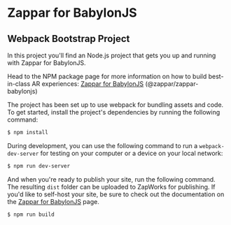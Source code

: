 # Zappar for BabylonJS
## Webpack Bootstrap Project

In this project you'll find an Node.js project that gets you up and running with Zappar for BabylonJS.

Head to the NPM package page for more information on how to build best-in-class AR experiences: [Zappar for BabylonJS](https://www.npmjs.com/package/@zappar/zappar-babylonjs) (@zappar/zappar-babylonjs)

The project has been set up to use webpack for bundling assets and code. To get started, install the project's dependencies by running the following command:
```bash
$ npm install
```

During development, you can use the following command to run a `webpack-dev-server` for testing on your computer or a device on your local network:
```bash
$ npm run dev-server
```

And when you're ready to publish your site, run the following command. The resulting `dist` folder can be uploaded to ZapWorks for publishing. If you'd like to self-host your site, be sure to check out the documentation on the [Zappar for BabylonJS](https://www.npmjs.com/package/@zappar/zappar-babylonjs) page.
```bash
$ npm run build
```
